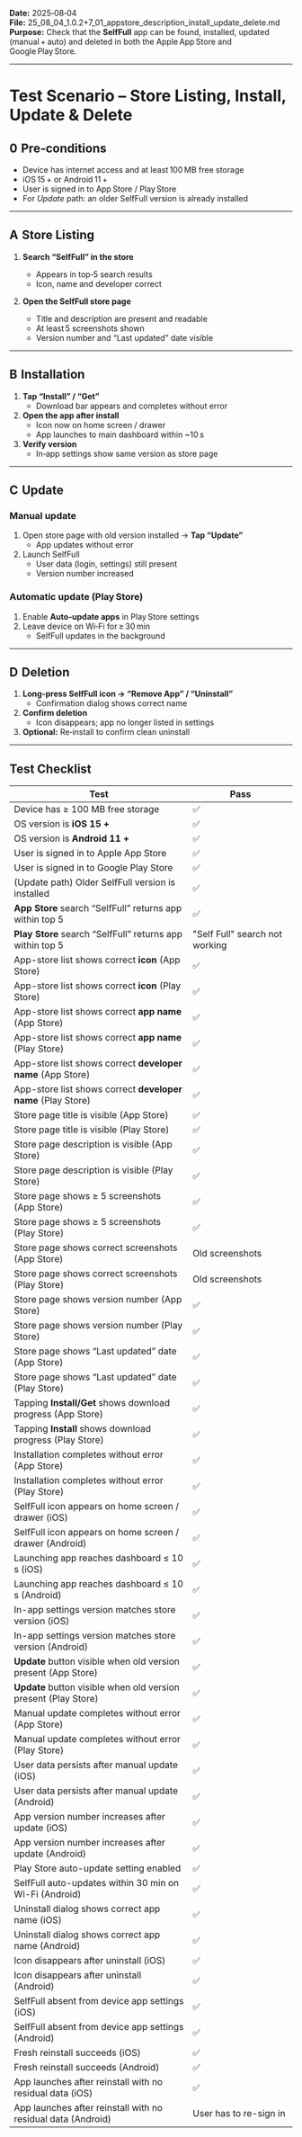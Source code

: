 **Date:** 2025‑08‑04  
**File:** 25_08_04_1.0.2+7_01_appstore_description_install_update_delete.md
**Purpose:** Check that the **SelfFull** app can be found, installed, updated (manual + auto) and deleted in both the Apple App Store and Google Play Store.

---

# Test Scenario – Store Listing, Install, Update & Delete

## 0  Pre‑conditions
- Device has internet access and at least 100 MB free storage  
- iOS 15 + or Android 11 +  
- User is signed in to App Store / Play Store  
- For *Update* path: an older SelfFull version is already installed  

---

## A  Store Listing

1. **Search “SelfFull” in the store**  
   - Appears in top‑5 search results  
   - Icon, name and developer correct  

2. **Open the SelfFull store page**  
   - Title and description are present and readable  
   - At least 5 screenshots shown  
   - Version number and “Last updated” date visible  

---

## B  Installation

1. **Tap “Install” / “Get”**  
   - Download bar appears and completes without error  
2. **Open the app after install**  
   - Icon now on home screen / drawer  
   - App launches to main dashboard within ~10 s  
3. **Verify version**  
   - In‑app settings show same version as store page  

---

## C  Update

### Manual update
1. Open store page with old version installed → **Tap “Update”**  
   - App updates without error  
2. Launch SelfFull  
   - User data (login, settings) still present  
   - Version number increased  

### Automatic update (Play Store)
1. Enable **Auto‑update apps** in Play Store settings  
2. Leave device on Wi‑Fi for ≥ 30 min  
   - SelfFull updates in the background  

---

## D  Deletion

1. **Long‑press SelfFull icon → “Remove App” / “Uninstall”**  
   - Confirmation dialog shows correct name  
2. **Confirm deletion**  
   - Icon disappears; app no longer listed in settings  
3. **Optional:** Re‑install to confirm clean uninstall  

---

## Test Checklist

| Test | Pass |
|---|---|
| Device has ≥ 100 MB free storage | ✅ |
| OS version is **iOS 15 +** | ✅ |
| OS version is **Android 11 +** | ✅ |
| User is signed in to Apple App Store | ✅ |
| User is signed in to Google Play Store | ✅ |
| (Update path) Older SelfFull version is installed | ✅ |
| **App Store** search “SelfFull” returns app within top 5 | ✅ |
| **Play Store** search “SelfFull” returns app within top 5 |"Self Full" search not working|
| App-store list shows correct **icon** (App Store) | ✅ |
| App-store list shows correct **icon** (Play Store) | ✅ |
| App-store list shows correct **app name** (App Store) | ✅ |
| App-store list shows correct **app name** (Play Store) | ✅ |
| App-store list shows correct **developer name** (App Store) | ✅ |
| App-store list shows correct **developer name** (Play Store) | ✅ |
| Store page title is visible (App Store) | ✅ |
| Store page title is visible (Play Store) | ✅ |
| Store page description is visible (App Store) | ✅ |
| Store page description is visible (Play Store) | ✅ |
| Store page shows ≥ 5 screenshots (App Store) | ✅ |
| Store page shows ≥ 5 screenshots (Play Store) | ✅ |
| Store page shows correct screenshots (App Store) | Old screenshots |
| Store page shows correct screenshots (Play Store) | Old screenshots |
| Store page shows version number (App Store) | ✅ |
| Store page shows version number (Play Store) | ✅ |
| Store page shows “Last updated” date (App Store) | ✅ |
| Store page shows “Last updated” date (Play Store) | ✅ |
| Tapping **Install/Get** shows download progress (App Store) | ✅ |
| Tapping **Install** shows download progress (Play Store) | ✅ |
| Installation completes without error (App Store) | ✅ |
| Installation completes without error (Play Store) | ✅ |
| SelfFull icon appears on home screen / drawer (iOS) | ✅ |
| SelfFull icon appears on home screen / drawer (Android) | ✅ |
| Launching app reaches dashboard ≤ 10 s (iOS) | ✅ |
| Launching app reaches dashboard ≤ 10 s (Android) | ✅ |
| In-app settings version matches store version (iOS) | ✅ |
| In-app settings version matches store version (Android) | ✅ |
| **Update** button visible when old version present (App Store) | ✅ |
| **Update** button visible when old version present (Play Store) | ✅ |
| Manual update completes without error (App Store) | ✅ |
| Manual update completes without error (Play Store) | ✅ |
| User data persists after manual update (iOS) | ✅ |
| User data persists after manual update (Android) | ✅ |
| App version number increases after update (iOS) | ✅ |
| App version number increases after update (Android) | ✅ |
| Play Store auto-update setting enabled | ✅ |
| SelfFull auto-updates within 30 min on Wi-Fi (Android) | ✅ |
| Uninstall dialog shows correct app name (iOS) | ✅ |
| Uninstall dialog shows correct app name (Android) | ✅ |
| Icon disappears after uninstall (iOS) | ✅ |
| Icon disappears after uninstall (Android) | ✅ |
| SelfFull absent from device app settings (iOS) | ✅ |
| SelfFull absent from device app settings (Android) | ✅ |
| Fresh reinstall succeeds (iOS) | ✅ |
| Fresh reinstall succeeds (Android) | ✅ |
| App launches after reinstall with no residual data (iOS) | ✅ |
| App launches after reinstall with no residual data (Android) | User has to re-sign in |
